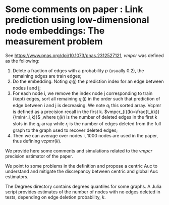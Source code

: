 # Some comments on paper : Link prediction using low-dimensional node embeddings: The measurement problem
See https://www.pnas.org/doi/10.1073/pnas.2312527121, *vmpcr* was defined as the following:
1. Delete a fraction of edges with a probability $p$ (usually 0.2), the remaining edges are train edges;
2. Do the embedding. Noting $q_i(j)$ the prediction index for an edge between nodes i and j;
3. For each node i, we remove the index node j corresponding to train (kept) edges, sort all remaining  $q_i(j)$ in the order such that prediction of edge between i and j is decreasing.  We note $q_i$ this sorted array.
Vcpmr is defined as a precision recall in the first k.
$vmpcr_{i}(k)=\frac{t_i(k)}{\min(r_i,k)}$
,where $t_i(k)$ is the number of deleted edges in the first k slots in the $q_i$ array while $r_i$ is the number of edges deleted from the full graph to the  graph used to recover deleted edges;
4. Then we can average over nodes i, 1000 nodes are used in the paper, thus defining  $vcpmr(k)$.

We provide here some comments and simulations related to the *vmpcr* precision estimator of the paper.

We point to some problems in the definition and propose a centric Auc to understand and mitigate the discrepancy between centric and global Auc estimators.

The Degrees directory contains degrees quantiles for some graphs. A Julia script provides estimates of the number of nodes with no edges deleted in tests, depending on edge deletion probability, $k$.  
